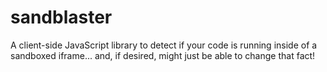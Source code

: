 sandblaster
===========

A client-side JavaScript library to detect if your code is running inside of a sandboxed iframe... and, if desired, might just be able to change that fact!
